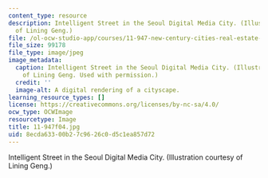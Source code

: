 ```yaml
---
content_type: resource
description: Intelligent Street in the Seoul Digital Media City. (Illustration courtesy
  of Lining Geng.)
file: /ol-ocw-studio-app/courses/11-947-new-century-cities-real-estate-digital-technology-and-design-fall-2004/8ecda63300b27c9626c0d5c1ea857d72_11-947f04.jpg
file_size: 99178
file_type: image/jpeg
image_metadata:
  caption: Intelligent Street in the Seoul Digital Media City. (Illustration courtesy
    of Lining Geng. Used with permission.)
  credit: ''
  image-alt: A digital rendering of a cityscape.
learning_resource_types: []
license: https://creativecommons.org/licenses/by-nc-sa/4.0/
ocw_type: OCWImage
resourcetype: Image
title: 11-947f04.jpg
uid: 8ecda633-00b2-7c96-26c0-d5c1ea857d72
---
```

Intelligent Street in the Seoul Digital Media City. (Illustration courtesy of Lining Geng.)